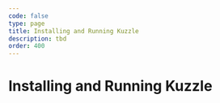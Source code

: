 ```yaml
---
code: false
type: page
title: Installing and Running Kuzzle
description: tbd
order: 400
---
```


# Installing and Running Kuzzle
